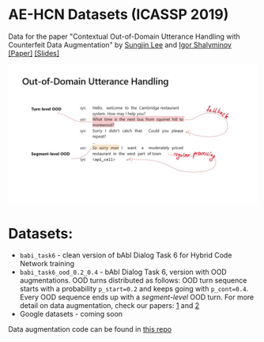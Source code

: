# AE-HCN Datasets (ICASSP 2019) 
Data for the paper "Contextual Out-of-Domain Utterance Handling with Counterfeit Data Augmentation" by [Sungjin Lee](https://www.microsoft.com/en-us/research/people/sule/) and [Igor Shalyminov](https://ishalyminov.github.io) [[Paper]](https://ieeexplore.ieee.org/document/8683019) [[Slides]](https://drive.google.com/open?id=1ZOqaYIofgM_F2Lp_BS-FpPqgXImcsnT6)

![](dialog.jpg)

# Datasets:

- `babi_task6` - clean version of bAbI Dialog Task 6 for Hybrid Code Network training
- `babi_task6_ood_0.2_0.4` - bAbI Dialog Task 6, version with OOD augmentations. OOD turns distributed as follows: OOD turn sequence starts with a probability `p_start=0.2` and keeps going with `p_cont=0.4`. Every OOD sequence ends up with a _segment-level_ OOD turn. For more detail on data augmentation, check our papers: [1](https://ieeexplore.ieee.org/document/8683019) and [2](https://arxiv.org/abs/1811.12148)
- Google datasets - coming soon

Data augmentation code can be found in  [this repo](https://github.com/ishalyminov/ood_robust_hcn)
